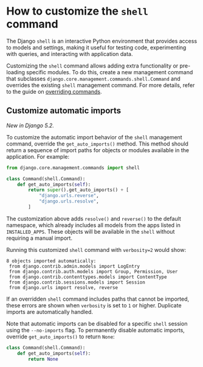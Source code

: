 # How to customize the `shell` command

The Django `shell` is an interactive Python environment that provides access to models and settings, making it useful for testing code, experimenting with queries, and interacting with application data.

Customizing the `shell` command allows adding extra functionality or pre-loading specific modules. To do this, create a new management command that subclasses `django.core.management.commands.shell.Command` and overrides the existing `shell` management command. For more details, refer to the guide on [overriding commands](../custom-management-commands/#overriding-commands).

## Customize automatic imports

*New in Django 5.2.*

To customize the automatic import behavior of the `shell` management command, override the `get_auto_imports()` method. This method should return a sequence of import paths for objects or modules available in the application. For example:

```python
from django.core.management.commands import shell

class Command(shell.Command):
    def get_auto_imports(self):
        return super().get_auto_imports() + [
            "django.urls.reverse",
            "django.urls.resolve",
        ]
```

The customization above adds `resolve()` and `reverse()` to the default namespace, which already includes all models from the apps listed in `INSTALLED_APPS`. These objects will be available in the `shell` without requiring a manual import.

Running this customized `shell` command with `verbosity=2` would show:

```
8 objects imported automatically:
 from django.contrib.admin.models import LogEntry
 from django.contrib.auth.models import Group, Permission, User
 from django.contrib.contenttypes.models import ContentType
 from django.contrib.sessions.models import Session
 from django.urls import resolve, reverse
```

If an overridden `shell` command includes paths that cannot be imported, these errors are shown when `verbosity` is set to `1` or higher. Duplicate imports are automatically handled.

Note that automatic imports can be disabled for a specific `shell` session using the `--no-imports` flag. To permanently disable automatic imports, override `get_auto_imports()` to return `None`:

```python
class Command(shell.Command):
    def get_auto_imports(self):
        return None
```